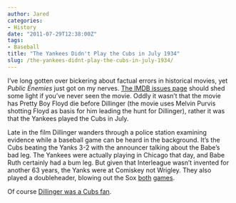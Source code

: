 ```yaml
---
author: Jared
categories:
- History
date: "2011-07-29T12:38:00Z"
tags:
- Baseball
title: "The Yankees Didn't Play the Cubs in July 1934"
slug: /the-yankees-didnt-play-the-cubs-in-july-1934/
---
```


I’ve long gotten over bickering about factual errors in historical movies, yet *Public Enemies* just got on my nerves. [The IMDB issues page](http://www.imdb.com/title/tt1152836/goofs) should shed some light if you’ve never seen the movie. Oddly it wasn’t that the movie has Pretty Boy Floyd die before Dillinger (the movie uses Melvin Purvis shotting Floyd as basis for him leading the hunt for Dillinger), rather it was that the Yankees played the Cubs in July.

Late in the film Dillinger wanders through a police station examining evidence while a baseball game can be heard in the background. It’s the Cubs beating the Yanks 3-2 with the announcer talking about the Babe’s bad leg. The Yankees were actually playing in Chicago that day, and Babe Ruth certainly had a bum leg. But given that Interleague wasn’t invented for another 63 years, the Yanks were at Comiskey not Wrigley. They also played a doubleheader, blowing out the Sox [both](http://www.baseball-reference.com/boxes/CHA/CHA193407221.shtml) [games](http://www.baseball-reference.com/boxes/CHA/CHA193407222.shtml).

Of course [Dillinger was a Cubs fan](https://en.wikipedia.org/wiki/John_Dillinger#Hiding_in_Chicago).
